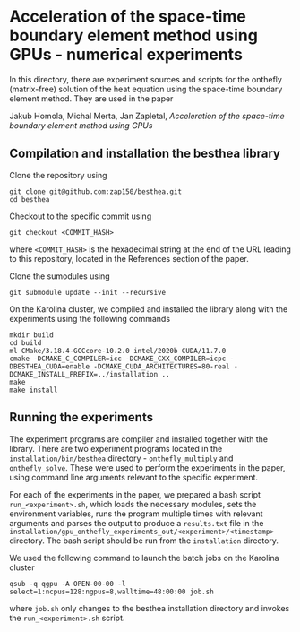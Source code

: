 
# Acceleration of the space-time boundary element method using GPUs - numerical experiments

In this directory, there are experiment sources and scripts for the onthefly (matrix-free) solution of the heat equation using the space-time boundary element method. They are used in the paper

Jakub Homola, Michal Merta, Jan Zapletal, *Acceleration of the space-time boundary element method using GPUs*



## Compilation and installation the besthea library

Clone the repository using
```
git clone git@github.com:zap150/besthea.git
cd besthea
```
Checkout to the specific commit using
```
git checkout <COMMIT_HASH>
```
where `<COMMIT_HASH>` is the hexadecimal string at the end of the URL leading to this repository, located in the References section of the paper.

Clone the sumodules using
```
git submodule update --init --recursive
```

On the Karolina cluster, we compiled and installed the library along with the experiments using the following commands
```
mkdir build
cd build
ml CMake/3.18.4-GCCcore-10.2.0 intel/2020b CUDA/11.7.0
cmake -DCMAKE_C_COMPILER=icc -DCMAKE_CXX_COMPILER=icpc -DBESTHEA_CUDA=enable -DCMAKE_CUDA_ARCHITECTURES=80-real -DCMAKE_INSTALL_PREFIX=../installation ..
make
make install
```



## Running the experiments

The experiment programs are compiler and installed together with the library. There are two experiment programs located in the `installation/bin/besthea` directory - `onthefly_multiply` and `onthefly_solve`. These were used to perform the experiments in the paper, using command line arguments relevant to the specific experiment.

For each of the experiments in the paper, we prepared a bash script `run_<experiment>.sh`, which loads the necessary modules, sets the environment variables, runs the program multiple times with relevant arguments and parses the output to produce a `results.txt` file in the `installation/gpu_onthefly_experiments_out/<experiment>/<timestamp>` directory. The bash script should be run from the `installation` directory.

We used the following command to launch the batch jobs on the Karolina cluster
```
qsub -q qgpu -A OPEN-00-00 -l select=1:ncpus=128:ngpus=8,walltime=48:00:00 job.sh
```
where `job.sh` only changes to the besthea installation directory and invokes the `run_<experiment>.sh` script.
